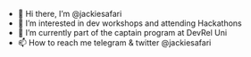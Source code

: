 - 👋 Hi there, I’m @jackiesafari
- 👀 I’m interested in dev workshops and attending Hackathons 
- 🌱 I’m currently part of the captain program at DevRel Uni 
- 📫 How to reach me telegram & twitter @jackiesafari

<!---
jackiesafari/jackiesafari is a ✨ special ✨ repository because its `README.md` (this file) appears on your GitHub profile.
You can click the Preview link to take a look at your changes.
--->
